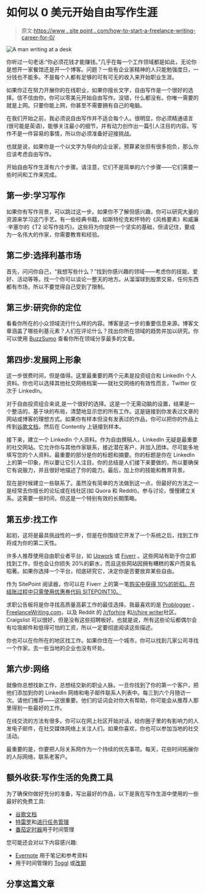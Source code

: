 # 如何以 0 美元开始自由写作生涯

> 原文:[https://www . site point . com/how-to-start-a-freelance-writing-career-for-0/](https://www.sitepoint.com/how-to-start-a-freelance-writing-career-for-0/)

![A man writing at a desk](../Images/48bcf8f3273ec29989d819d896ccdd47.png)

你听过一句老话:“你必须花钱才能赚钱。”几乎在每一个工作领域都是如此，无论你是想开一家餐馆还是开一个博客。问题？一些有企业家精神的人只能勉强度日，一分钱也不能多。不是每个人都有足够的可有可无的收入来开始职业生涯。

如果你正在努力开展你的在线职业，如果你擅长文字，自由写作是一个很好的选择。信不信由你，你可以零美元开始自由写作。没错，什么都没有。你唯一需要的就是上网。只要你能上网，你甚至不需要拥有自己的电脑。

在我们开始之前，我必须说自由写作并不适合每个人。很明显，你必须精通语言(很可能是英语)，能够关注最小的细节，并有动力创作出一篇引人注目的内容。写作不是一件容易的事情，所以你必须准备好迎接挑战。

也就是说，如果你是一个以文字为导向的企业家，预算紧张但有很多抱负，那么你应该考虑自由写作。

开始自由写作生涯有六个步骤。请注意，它们不是简单的六个步骤——它们需要一些时间和工作来完成。

## 第一步:学习写作

如果你有写作背景，可以跳过这一步。如果你不了解但感兴趣，你可以研究大量的资源来学习这门手艺。有一些经典书籍，如斯特伦克和怀特的《风格要素》和威廉·辛塞尔的《T2 论写作技巧》。这些将为你提供一个坚实的基础，但请记住，要成为一名伟大的作家，你需要教育和经验。

## 第二步:选择利基市场

首先，问问你自己，“我想写些什么？”找到你感兴趣的领域——考虑你的技能、爱好、活动等等。找一个你可以谈论一整天的地方。从溜溜球到股票交易，任何东西都有市场，所以不要觉得自己受到了限制。

## 第三步:研究你的定位

看看你所在的小众领域流行什么样的内容。博客是这一步的重要信息来源。博客文章涵盖了哪些利基元素？人们在评论什么？找出你所在领域的趋势并加以研究。你可以使用 [BuzzSumo](http://buzzsumo.com/) 查看你所在领域分享最多的文章。

## 第四步:发展网上形象

这一步很费时间，但是值得。这里最重要的两个元素是投资组合和 LinkedIn 个人资料。你也可以选择其他社交网络档案——就社交网络的有效性而言，Twitter 仅次于 LinkedIn。

对于自由投资组合来说,是一个很好的选择。这是一个无需动脑的设置，结果是一个整洁的，基于块的布局，清楚地显示您的所有工作。这是链接到你发表过文章的网站或博客的理想方式。如果你有样本但没有发表过的作品，你可以把你的作品上传到[谷歌文档](http://docs.google.com/)，然后在 Contently 上链接到样本。

接下来，建立一个 LinkedIn 个人资料。作为自由撰稿人，LinkedIn 无疑是最重要的社交网站。它允许你与其他作家联系，接近潜在客户，并加入团体。尽可能多地填写您的个人资料。最重要的部分是你的标题和摘要。你的标题是你在 LinkedIn 上的第一印象，所以要让它引人注目。你的总结是人们接下来要做的，所以要确保它有说服力，并且很好地描述了你的能力。最后，加上你的技能和教育背景。

现在是时候建立一些联系了。虽然没有简单的方法做到这一点，但最好的方法之一是经常去你擅长的论坛或在线社区(如 Quora 和 Reddit)。参与讨论，慢慢建立关系。这需要一些时间，但这是一个特别有效的长期策略。

## 第五步:找工作

起初，这将是最具挑战性的一步，但是在你围绕它开发了一个系统之后，找到工作将成为你的第二天性。

许多人推荐使用自由职业者平台，如 [Upwork](https://www.upwork.com/) 或 [Fiverr](https://www.fiverr.com/) 。这些网站有助于你立即找到工作，但也会让你损失 20%的薪水，而且这些网站因拥有糟糕的客户而臭名昭著。如果你选择一个平台，彻底研究它，决定你是否要放弃某些自由。

作为 SitePoint 阅读器，你可以在 Fiverr 上的第一笔[购买中获得 10%的折扣。在结账过程中只需使用优惠券代码 SITEPOINT10。](https://track.fiverr.com/visit/?bta=24657&brand=fiverrcpa&afp=article_old)

求职公告板将是你寻找高质量高薪工作的最佳选择。我最喜欢的是 [Problogger](http://www.jobs.problogger.net/) 、[FreelanceWriting.com](http://www.freelancewriting.com/)，以及 Reddit 的 [/r/forhire](https://www.reddit.com/r/forhire) 和[/r/hire writer](https://www.reddit.com/r/HireaWriter/)社区。Craigslist 可以很好，但是没有这些招聘板好。也就是说，所有这些论坛都偶尔会有垃圾邮件和低得可怕的工资，所以一定要彻底阅读这些描述。

你也可以在你所在的地区找工作。如果你住在一个城市，你可以找到几家公司寻找一个作家。去一些当地的企业也没有坏处。

## 第六步:网络

就像你总想找新工作，总想结交新的职业人脉。一旦你找到了你的第一个客户，把他们添加到你的 LinkedIn 网络和电子邮件联系人列表中。每三到六个月随访一次。请他们推荐——这很重要。他们的证词会对你大有帮助，你可能会从推荐人那里得到一些最好的工作。

在线交流的方法有很多。你可以在网上社区开始对话，给你圈子里的有影响力的人发电子邮件，在社交媒体网络上关注人们。如果你喜欢，你也可以参加当地的社交活动。

最重要的是，你要把人际关系网作为一个持续的优先事项。每天，花些时间拓展你的人际网络，联系老客户。

## 额外收获:写作生活的免费工具

为了确保你做好充分的准备，写出最好的作品，以下是我在写作生涯中使用的一些最好的免费工具:

*   [谷歌文档](http://docs.google.com/)
*   [特雷罗](https://trello.com/)和[进行任务管理](https://en.todoist.com/)
*   [番茄定时器](http://tomato-timer.com/)用于时间管理

您可能还会对以下内容感兴趣:

*   [Evernote](https://evernote.com/) 用于笔记和参考资料
*   用于时间管理的 [Toggl](https://toggl.com/) 或[改期](https://www.rescuetime.com/)

## 分享这篇文章
